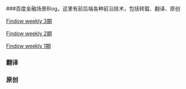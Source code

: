 ###百度金融场景Blog，这里有前后端各种前沿技术，包括转载、翻译、原创

[Findow weekly 3期](https://github.com/Hunt-team/Blog/issues/3)

[Findow weekly 2期](https://github.com/Hunt-team/Blog/issues/2)

[Findow weekly 1期](https://github.com/Hunt-team/Blog/issues/1)


### 翻译


### 原创
